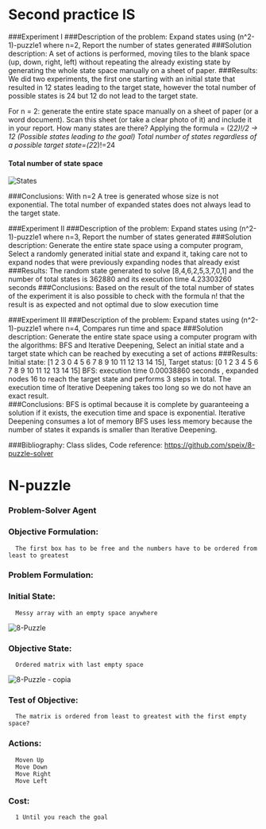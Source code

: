 # Second practice IS
###Experiment I
###Description of the problem: 
Expand states using (n^2-1)-puzzle1 where n=2, Report the number of states generated 
###Solution description: 
A set of actions is performed, moving tiles to the blank space (up, down, right, left) without repeating the already existing state by generating the whole state space manually on a sheet of paper.
###Results:
We did two experiments, the first one starting with an initial state that resulted in 12 states leading to the target state, however the total number of possible states is 24 but 12 do not lead to the target state.


For n = 2: generate the entire state space manually on a sheet of paper (or a word document). Scan this sheet (or take a clear photo of it) and include it in your report. How many states are there?
      Applying the formula = (2*2)!/2 -> 12 (Possible states leading to the goal)
      Total number of states regardless of a possible target state=(2*2)!=24
      

#### Total number of state space
![States](https://user-images.githubusercontent.com/74753713/132142994-1844ef15-4da8-4544-a909-16b29633c9b8.png)

###Conclusions: 
With n=2 A tree is generated whose size is not exponential. The total number of expanded states does not always lead to the target state.


###Experiment II
###Description of the problem: 
Expand states using (n^2-1)-puzzle1 where n=3, Report the number of states generated 
###Solution description: 
Generate the entire state space using a computer program, Select a randomly generated initial state and expand it, taking care not to expand nodes that were previously expanding nodes that already exist
###Results: 
The random state generated to solve [8,4,6,2,5,3,7,0,1] and the number of total states is 362880 and its execution time 4.23303260 seconds
###Conclusions: 
Based on the result of the total number of states of the experiment it is also possible to check with the formula n! that the result is as expected and not optimal due to slow execution time 

###Experiment III
###Description of the problem: 
Expand states using (n^2-1)-puzzle1 where n=4, Compares run time and space
###Solution description: 
Generate the entire state space using a computer program with the algorithms: BFS and Iterative Deepening, Select an initial state and a target state which can be reached by executing a set of actions 
###Results: 
Initial state: [1 2 3 0 4 5 6 7 8 9 10 11 12 13 14 15], Target status: [0 1 2 3 4 5 6 7 8 9 10 11 12 13 14 15]
BFS: execution time 0.00038860 seconds , expanded nodes 16 to reach the target state and performs 3 steps in total.
The execution time of Iterative Deepening takes too long so we do not have an exact result.  
###Conclusions: 
BFS is optimal because it is complete by guaranteeing a solution if it exists, the execution time and space is exponential. Iterative Deepening consumes a lot of memory
BFS uses less memory because the number of states it expands is smaller than Iterative Deepening.

###Bibliography:
Class slides, Code reference: https://github.com/speix/8-puzzle-solver














# N-puzzle
### Problem-Solver Agent

### Objective Formulation:
      The first box has to be free and the numbers have to be ordered from least to greatest

### Problem Formulation:

### Initial State:
      Messy array with an empty space anywhere
      
![8-Puzzle](https://user-images.githubusercontent.com/74753713/132054522-fc84e30a-10ad-4ab8-b0db-c76c92a4af37.png)







### Objective State:
      Ordered matrix with last empty space
 
![8-Puzzle - copia](https://user-images.githubusercontent.com/74753713/132054536-42d15fd9-cb60-4c35-842d-28dffc1354c5.png)



### Test of Objective:
      The matrix is ordered from least to greatest with the first empty space?
 
### Actions:
      Moven Up
      Move Down
      Move Right
      Move Left



### Cost:
      1 Until you reach the goal
  
